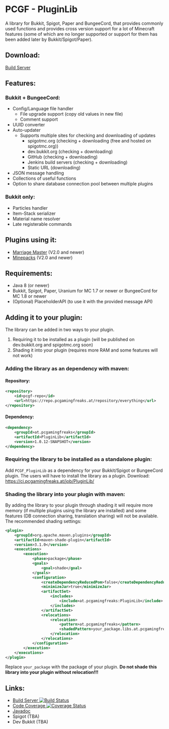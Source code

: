 [ci]: https://ci.pcgamingfreaks.at/job/PluginLib/

# PCGF - PluginLib
A library for Bukkit, Spigot, Paper and BungeeCord, that provides commonly used functions
and provides cross version support for a lot of Minecraft features
(some of which are no longer supported or support for them has been added later by Bukkit/Spigot/Paper).

## Download:
[Build Server][ci]

## Features:
### Bukkit + BungeeCord:
* Config/Language file handler
    * File upgrade support (copy old values in new file)
    * Comment support
* UUID converter
* Auto-updater
    * Supports multiple sites for checking and downloading of updates
        * spigotmc.org (checking + downloading (free and hosted on spigotmc.org))
        * dev.bukkit.org (checking + downloading)
        * GitHub (checking + downloading)
        * Jenkins build servers (checking + downloading)
        * Static URL (downloading)
* JSON message handling
* Collections of useful functions
* Option to share database connection pool between multiple plugins

### Bukkit only:
* Particles handler
* Item-Stack serializer
* Material name resolver
* Late registerable commands

## Plugins using it:
* [Marriage Master](https://www.spigotmc.org/resources/19273/) (V2.0 and newer)
* [Minepacks](https://www.spigotmc.org/resources/19286/) (V2.0 and newer)

## Requirements:
* Java 8 (or newer)
* Bukkit, Spigot, Paper, Uranium for MC 1.7 or newer or BungeeCord for MC 1.8 or newer
* (Optional) PlaceholderAPI (to use it with the provided message API)

## Adding it to your plugin:
The library can be added in two ways to your plugin.
1. Requiring it to be installed as a plugin (will be published on dev.bukkit.org and spigotmc.org soon)
2. Shading it into your plugin (requires more RAM and some features will not work)

### Adding the library as an dependency with maven:
#### Repository:
```xml
<repository>
	<id>pcgf-repo</id>
	<url>https://repo.pcgamingfreaks.at/repository/everything</url>
</repository>
```

#### Dependency:
```xml
<dependency>
 	<groupId>at.pcgamingfreaks</groupId>
 	<artifactId>PluginLib</artifactId>
 	<version>1.0.12-SNAPSHOT</version>
</dependency>
```

### Requiring the library to be installed as a standalone plugin:
Add `PCGF_PluginLib` as a dependency for your Bukkit/Spigot or BungeeCord plugin.
The users will have to install the library as a plugin. Download: https://ci.pcgamingfreaks.at/job/PluginLib/

### Shading the library into your plugin with maven:
By adding the library to your plugin through shading it will require more memory (if multiple plugins using the library are installed) and some features (DB connection sharing, translation sharing) will not be available.
The recommended shading settings:
```xml
<plugin>
    <groupId>org.apache.maven.plugins</groupId>
    <artifactId>maven-shade-plugin</artifactId>
    <version>3.1.0</version>
    <executions>
        <execution>
            <phase>package</phase>
            <goals>
                <goal>shade</goal>
            </goals>
            <configuration>
                <createDependencyReducedPom>false</createDependencyReducedPom>
                <minimizeJar>true</minimizeJar>
                <artifactSet>
                    <includes>
                        <include>at.pcgamingfreaks:PluginLib</include>
                    </includes>
                </artifactSet>
                <relocations>
                    <relocation>
                        <pattern>at.pcgamingfreaks</pattern>
                        <shadedPattern>your_package.libs.at.pcgamingfreaks</shadedPattern>
                    </relocation>
                </relocations>
            </configuration>
        </execution>
    </executions>
</plugin>
```
Replace `your_package` with the package of your plugin.
**Do not shade this library into your plugin without relocation!!!**

## Links:
* [Build Server ![Build Status](https://ci.pcgamingfreaks.at/job/PluginLib/badge/icon)][ci]
* [Code Coverage ![Coverage Status](https://coveralls.io/repos/github/GeorgH93/PCGF_PluginLib/badge.svg)](https://coveralls.io/github/GeorgH93/PCGF_PluginLib)
* [Javadoc](https://ci.pcgamingfreaks.at/job/PluginLib/javadoc/)
* Spigot (TBA)
* Dev Bukkit (TBA)